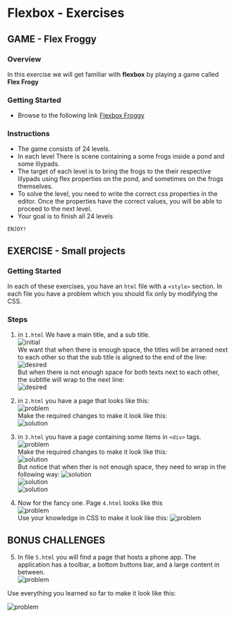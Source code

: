 # Flexbox - Exercises

## GAME - Flex Froggy

### Overview
In this exercise we will get familiar with **flexbox** by playing a game called **Flex Frogy**

### Getting Started
* Browse to the following link [Flexbox Froggy](https://flexboxfroggy.com/)

### Instructions
- The game consists of 24 levels.
- In each level There is scene containing a some frogs inside a pond and some lilypads.
- The target of each level is to bring the frogs to the their respective lilypads using flex properties on the pond, and sometimes on the frogs themselves.
- To solve the level, you need to write the correct css properties in the editor. Once the properties have the correct values, you will be able to proceed to the next level.
- Your goal is to finish all 24 levels

~~~
ENJOY!
~~~

## EXERCISE - Small projects
### Getting Started
In each of these exercises, you have an `html` file with a `<style>` section. In each file you have a problem which you should fix only by modifying the CSS.

### Steps
1. in `1.html` We have a main title, and a sub title. <br>
![initial](images/1.1.png)<br>
We want that when there is enough space, the titles will be arraned next to each other so that the sub title is aligned to the end of the line: <br>
![desired](images/1.2.png)<br>
But when there is not enough space for both texts next to each other, the subtitle will wrap to the next line: <br>
![desired](images/1.3.png)


2. in `2.html` you have a page that looks like this:<br> ![problem](images/2.1.png)<br> Make the required changes to make it look like this: <br>![solution](images/2.2.png)

3. in `3.html` you have a page containing some items in `<div>` tags. <br>
![problem](images/3.1.png)<br>
Make the required changes to make it look like this:<br>
![solution](images/3.2.png)<br>
But notice that when ther is not enough space, they need to wrap in the following way:
![solution](images/3.3.png)<br>
![solution](images/3.4.png)<br>
![solution](images/3.5.png)<br>

4. Now for the fancy one. Page `4.html` looks like this<br>
![problem](images/4.1.png)<br>
Use your knowledge in CSS to make it look like this: 
![problem](images/4.2.png)

## BONUS CHALLENGES
5. In file `5.html` you will find a page that hosts a phone app. The application has a toolbar, a bottom buttons bar, and a large content in between.<br>
![problem](images/5.1.png)<br>

Use everything you learned so far to make it look like this:

![problem](images/5.2.png)

